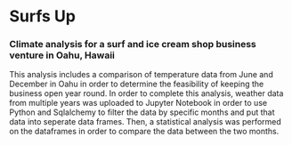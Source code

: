 # Surfs Up
### Climate analysis for a surf and ice cream shop business venture in Oahu, Hawaii
This analysis includes a comparison of temperature data from June and December in Oahu in order to determine the feasibility of keeping the business open year round. In order to complete this analysis, weather data from multiple years was uploaded to Jupyter Notebook in order to use Python and Sqlalchemy to filter the data by specific months and put that data into seperate data frames. Then, a statistical analysis was performed on the dataframes in order to compare the data between the two months.

